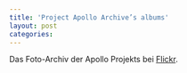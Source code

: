 ```yaml
---
title: 'Project Apollo Archive’s albums'
layout: post
categories:
---
```

Das Foto-Archiv der Apollo Projekts bei [Flickr](https://www.flickr.com/photos/projectapolloarchive/albums).
